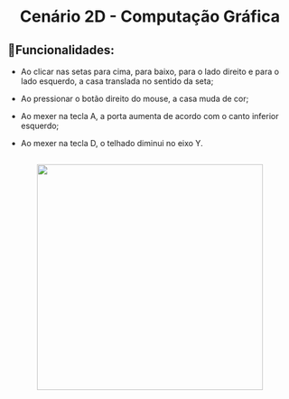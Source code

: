 <h1 align="center">Cenário 2D - Computação Gráfica</h1>

## 📌Funcionalidades:

- Ao clicar nas setas para cima, para baixo, para o lado direito
e para o lado esquerdo, a casa translada no sentido da seta;
- Ao pressionar o botão direito do mouse, a casa muda de
cor;
- Ao mexer na tecla A, a porta aumenta de acordo com o
canto inferior esquerdo;
- Ao mexer na tecla D, o telhado diminui no eixo Y.
  
   ##
   
<div align="center">
  <img height="400em" src="https://user-images.githubusercontent.com/72527935/148316063-44079062-507e-465f-93c7-1da84403aaf3.jpg" >
</div>
